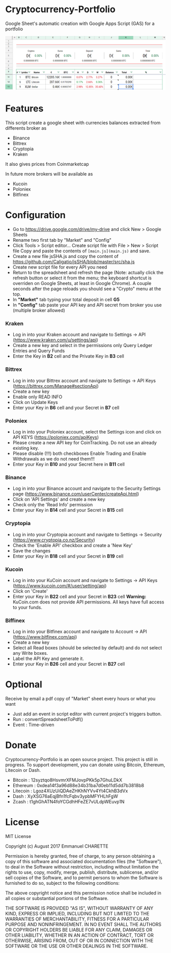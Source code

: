 # Cryptocurrency-Portfolio
Google Sheet's automatic creation with Google Apps Script (GAS) for a portfolio

![img](sample.png)

Features
========
This script create a google sheet with currencies balances extracted from differents broker as

* Binance
* Bittrex
* Cryptopia
* Kraken

It also gives prices from Coinmarketcap

In future more brokers will be available as

* Kucoin
* Poloniex
* Bitfinex

Configuration
============
* Go to https://drive.google.com/drive/my-drive and click New > Google Sheets
* Rename two first tab by "Market" and "Config"
* Click Tools > Script editor...
  Create script file with File > New > Script file
  Copy and paste the contents of ```[main.js](main.js)``` and save.
* Create a new file jsSHA.js and copy the content of https://github.com/Caligatio/jsSHA/blob/master/src/sha.js
* Create new script file for every API you need
* Return to the spreadsheet and refresh the page (Note: actually click the refresh button or select it from the menu; the keyboard shortcut is overriden on Google Sheets, at least in Google Chrome). A couple seconds after the page reloads you should see a "Crypto" menu at the top.
* In **"Market"** tab typing your total deposit in cell **G5**
* In **"Config"** tab paste your API key and API secret from broker you use (multiple broker allowed)

### Kraken
* Log in into your Kraken account and navigate to Settings -> API (https://www.kraken.com/u/settings/api)
* Create a new key and select in the permissions only Query Ledger Entries and Query Funds
* Enter the Key in **B2** cell and the Private Key in **B3** cell

### Bittrex
* Log in into your Bittrex account and navigate to Settings -> API Keys (https://bittrex.com/Manage#sectionApi)
* Create a new key
* Enable only READ INFO
* Click on Update Keys
* Enter your Key in **B6** cell and your Secret in **B7** cell 

### Poloniex
* Log in into your Poloniex account, select the Settings icon and click on API KEYS (https://poloniex.com/apiKeys)
* Please create a new API key for CoinTracking. Do not use an already existing key.
* Please disable (!!!) both checkboxes Enable Trading and Enable Withdrawals as we do not need them!!!
* Enter your Key in **B10** and your Secret here in **B11** cell

### Binance
* Log in into your Binance account and navigate to the Security Settings page (https://www.binance.com/userCenter/createApi.html)
* Click on 'API Settings' and create a new key
* Check only the 'Read Info' permission
* Enter your Key in **B14** cell and your Secret in **B15** cell

### Cryptopia
* Log in into your Cryptopia account and navigate to Settings -> Security (https://www.cryptopia.co.nz/Security)
* Check the 'Enable API' checkbox and create a 'New Key'
* Save the changes
* Enter your Key in **B18** cell and your Secret in **B19** cell

### Kucoin
* Log in into your KuCoin account and navigate to Settings -> API Keys (https://www.kucoin.com/#/user/setting/api)
* Click on 'Create'
* Enter your Key in **B22** cell and your Secret in **B23** cell
__Warning:__ KuCoin.com does not provide API permissions. All keys have full access to your funds.

### Biffinex
* Log in into your Bitfinex account and navigate to Account -> API (https://www.bitfinex.com/api)
* Create a new key
* Select all Read boxes (should be selected by default) and do not select any Write boxes.
* Label the API Key and generate it.
* Enter your Key in **B26** cell and your Secret in **B27** cell

Optional
========

Receive by email a pdf copy of "Market" sheet every hours or what you want
* Just add an event in script editor with current project's triggers button.
* Run : convertSpreadsheetToPdf() 
* Event : Time-driven

Donate
======
Cryptocurrency-Portfolio is an open source project. This project is still in progress. To support development, you can donate using Bitcoin, Ethereum, Litecoin or Dash.

* Bitcoin : 12syztqo8HsvmrXFMJovpPKk5p7GhuLDkX
* Ethereum : 0xdea14f3a96d88e34b31ba7d0eb11d5dd7b3818b8
* Litecoin : Lgoz4XUzUiQDAeZHKhNYVv4Yt4CkhB3dVx
* Dash : XyXSG76aEqjBfn1fcFqbv3ypbMFYHLhFgW
* Zcash : t1ghGhATN4foYCGdhHFeZE7vULdpWEuvp1N

License
=======

MIT License

Copyright (c) August 2017 Emmanuel CHARETTE

Permission is hereby granted, free of charge, to any person obtaining a copy
of this software and associated documentation files (the "Software"), to deal
in the Software without restriction, including without limitation the rights
to use, copy, modify, merge, publish, distribute, sublicense, and/or sell
copies of the Software, and to permit persons to whom the Software is
furnished to do so, subject to the following conditions:

The above copyright notice and this permission notice shall be included in all
copies or substantial portions of the Software.

THE SOFTWARE IS PROVIDED "AS IS", WITHOUT WARRANTY OF ANY KIND, EXPRESS OR
IMPLIED, INCLUDING BUT NOT LIMITED TO THE WARRANTIES OF MERCHANTABILITY,
FITNESS FOR A PARTICULAR PURPOSE AND NONINFRINGEMENT. IN NO EVENT SHALL THE
AUTHORS OR COPYRIGHT HOLDERS BE LIABLE FOR ANY CLAIM, DAMAGES OR OTHER
LIABILITY, WHETHER IN AN ACTION OF CONTRACT, TORT OR OTHERWISE, ARISING FROM,
OUT OF OR IN CONNECTION WITH THE SOFTWARE OR THE USE OR OTHER DEALINGS IN THE
SOFTWARE.
